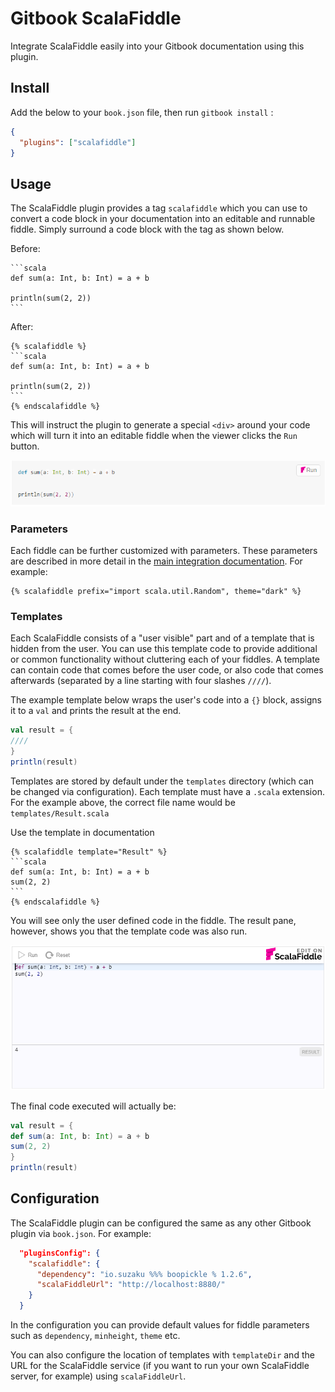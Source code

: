 # Gitbook ScalaFiddle

Integrate ScalaFiddle easily into your Gitbook documentation using this plugin.

## Install

Add the below to your `book.json` file, then run `gitbook install` :

```json
{
  "plugins": ["scalafiddle"]
}
```

## Usage

The ScalaFiddle plugin provides a tag `scalafiddle` which you can use to convert a code block in your documentation into an
editable and runnable fiddle. Simply surround a code block with the tag as shown below.

Before:
````
```scala
def sum(a: Int, b: Int) = a + b

println(sum(2, 2))
```
````

After:
````
{% scalafiddle %}
```scala
def sum(a: Int, b: Int) = a + b

println(sum(2, 2))
```
{% endscalafiddle %}
````

This will instruct the plugin to generate a special `<div>` around your code which will turn it into an editable fiddle when the
viewer clicks the `Run` button.

![Code block with a Run button](images/fiddle_run.png)

### Parameters

Each fiddle can be further customized with parameters. These parameters are described in more detail in the 
[main integration documentation](../README.md). For example:

````
{% scalafiddle prefix="import scala.util.Random", theme="dark" %}
````

### Templates

Each ScalaFiddle consists of a "user visible" part and of a template that is hidden from the user. You can use this template
code to provide additional or common functionality without cluttering each of your fiddles. A template can contain code that 
comes before the user code, or also code that comes afterwards (separated by a line starting with four slashes `////`).

The example template below wraps the user's code into a `{}` block, assigns it to a `val` and prints the result at the end.

```scala
val result = {
////
}
println(result)
```

Templates are stored by default under the `templates` directory (which can be changed via configuration). Each template must
have a `.scala` extension. For the example above, the correct file name would be `templates/Result.scala`

Use the template in documentation
````
{% scalafiddle template="Result" %}
```scala
def sum(a: Int, b: Int) = a + b
sum(2, 2)
```
{% endscalafiddle %}
````

You will see only the user defined code in the fiddle. The result pane, however, shows you that the template code was also
run.

![Using a template](images/use_template.png)

The final code executed will actually be:

```scala
val result = {
def sum(a: Int, b: Int) = a + b
sum(2, 2)
}
println(result)
```

## Configuration

The ScalaFiddle plugin can be configured the same as any other Gitbook plugin via `book.json`. For example:

```json
  "pluginsConfig": {
    "scalafiddle": {
      "dependency": "io.suzaku %%% boopickle % 1.2.6",
      "scalaFiddleUrl": "http://localhost:8880/"
    }
  }
```

In the configuration you can provide default values for fiddle parameters such as `dependency`, `minheight`, `theme` etc.

You can also configure the location of templates with `templateDir` and the URL for the ScalaFiddle service (if you want to
run your own ScalaFiddle server, for example) using `scalaFiddleUrl`.
